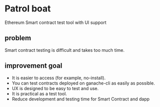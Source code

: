 # Patrol boat
Ethereum Smart contract test tool with UI support



## problem
Smart contract testing is difficult and takes too much time.

## improvement goal
* It is easier to access (for example, no-install).
* You can test contracts deployed on ganache-cli as easily as possible.
* UX is designed to be easy to test and use.
* It is practical as a test tool.
* Reduce development and testing time for Smart Contract and dapp
